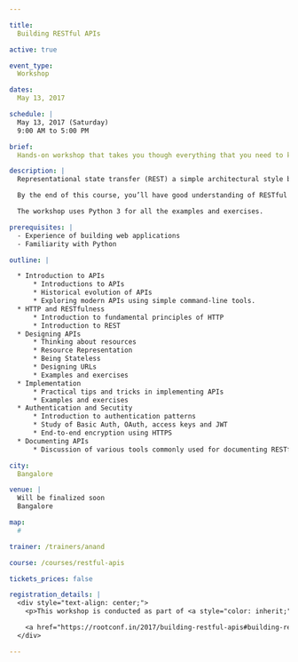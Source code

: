 ```yaml
---

title:
  Building RESTful APIs

active: true

event_type:
  Workshop

dates:
  May 13, 2017

schedule: |
  May 13, 2017 (Saturday)
  9:00 AM to 5:00 PM

brief:
  Hands-on workshop that takes you though everything that you need to know to build great RESTful APIs.

description: |
  Representational state transfer (REST) a simple architectural style based on the priniciples of HTTP for building modern web applications and APIs. This hands-on workshop takes you though everything that you need to know to build great RESTful APIs.

  By the end of this course, you’ll have good understanding of RESTful APIs and start judging every API that you encounter.

  The workshop uses Python 3 for all the examples and exercises.

prerequisites: |
  - Experience of building web applications
  - Familiarity with Python

outline: |

  * Introduction to APIs
      * Introductions to APIs
      * Historical evolution of APIs
      * Exploring modern APIs using simple command-line tools.
  * HTTP and RESTfulness
      * Introduction to fundamental principles of HTTP
      * Introduction to REST
  * Designing APIs
      * Thinking about resources
      * Resource Representation
      * Being Stateless
      * Designing URLs
      * Examples and exercises
  * Implementation
      * Practical tips and tricks in implementing APIs
      * Examples and exercises
  * Authentication and Secutity
      * Introduction to authentication patterns
      * Study of Basic Auth, OAuth, access keys and JWT
      * End-to-end encryption using HTTPS
  * Documenting APIs
      * Discussion of various tools commonly used for documenting RESTful APIs

city:
  Bangalore

venue: |
  Will be finalized soon
  Bangalore

map:
  #

trainer: /trainers/anand

course: /courses/restful-apis

tickets_prices: false

registration_details: |
  <div style="text-align: center;">
    <p>This workshop is conducted as part of <a style="color: inherit;" href="http://rootconf.in/2017/">Rootconf 2017</a> conference.</p>

    <a href="https://rootconf.in/2017/building-restful-apis#building-restful-apis" style="background-color: #E05F26; border-color: #B94C1D; color: white; padding: 10px; margin-top: 10px; border-radius: 10px;">Register on Rootconf 2017 website</a>
  </div>

---
```

